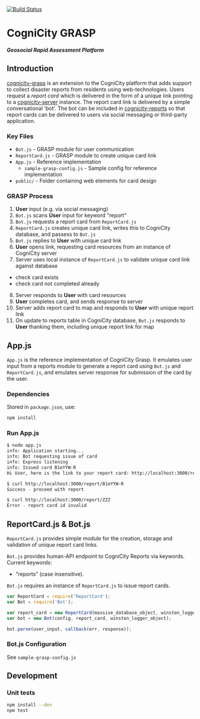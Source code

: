[![Build Status](https://travis-ci.org/urbanriskmap/cognicity-grasp.svg?branch=master)](https://travis-ci.org/urbanriskmap/cognicity-grasp)

CogniCity GRASP
=====
##### Geosocial Rapid Assessment Platform

## Introduction
[cognicity-grasp](https://github.com/urbanriskmap/ccognicity-grasp) is an extension to the CogniCity platform that adds support to collect disaster reports from residents using web-technologies. Users request a *report card* which is delivered in the form of a unique link pointing to a  [cognicity-server]() instance. The report card link is delivered by a simple conversational 'bot'. The bot can be included in [cognicity-reports]() so that report cards can be delivered to users via social messaging or third-party application.

### Key Files
* `Bot.js` - GRASP module for user communication
* `ReportCard.js` - GRASP module to create unique card link
* `App.js` - Reference implementation
  * `sample-grasp-config.js` - Sample config for reference implementation
* `public/` - Folder containing web elements for card design

### GRASP Process
1. **User** input (e.g. via social messaging)
2. `Bot.js` scans **User** input for keyword "report"
3. `Bot.js` requests a report card from `ReportCard.js`
4. `ReportCard.js` creates unique card link, writes this to CogniCity database, and passess to `Bot.js`
5. `Bot.js` replies to **User** with unique card link
6. **User** opens link, requesting card resources from an instance of CogniCity server
7. Server uses local instance of `ReportCard.js` to validate unique card link against database
  - check card exists
  - check card not completed already
8. Server responds to **User** with card resources
9. **User** completes card, and sends response to server
10. Server adds report card to map and responds to **User** with unique report link
11. On update to reports table in CogniCity database, `Bot.js` responds to **User** thanking them, including unique report link for map

## App.js
`App.js` is the reference implementation of CogniCity Grasp. It emulates user input from a reports module to generate a report card using `Bot.js` and `ReportCard.js`, and emulates server response for submission of the card by the user.

### Dependencies
Stored in `package.json`, use:
```sh
npm install
```

### Run App.js
```sh
$ node app.js
info: Application starting...
info: Bot requesting issue of card
info: Express listening
info: Issued card B1eYYW-R
Hi User, here is the link to your report card: http://localhost:3000/report/B1eYYW-R

$ curl http://localhost:3000/report/B1eYYW-R
Success - proceed with report

$ curl http://localhost:3000/report/ZZZ
Error - report card id invalid
```

## ReportCard.js & Bot.js
`ReportCard.js` provides simple module for the creation, storage and validation of unique report card links.

`Bot.js` provides human-API endpoint to CogniCity Reports via keywords. Current keywords:
* "reports" (case insensitive).

`Bot.js` requires an instance of `ReportCard.js` to issue report cards.

```js
var ReportCard = require('ReportCard');
var Bot = require('Bot');

var report_card = new ReportCard(massive_database_object, winston_logger_object);
var bot = new Bot(config, report_card, winston_logger_object);

bot.parse(user_input, callback(err, response));
```

### Bot.js Configuration
See `sample-grasp-config.js`

## Development

### Unit tests
```sh
npm install --dev
npm test
```
